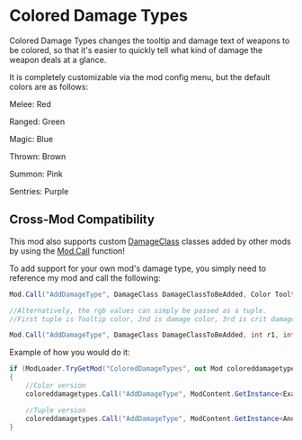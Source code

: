 # Colored Damage Types


Colored Damage Types changes the tooltip and damage text of weapons to be colored, so that it's easier to quickly tell what kind of damage the weapon deals at a glance.

It is completely customizable via the mod config menu, but the default colors are as follows:

Melee: Red

Ranged: Green

Magic: Blue

Thrown: Brown

Summon: Pink

Sentries: Purple

## Cross-Mod Compatibility

This mod also supports custom [DamageClass](https://docs.tmodloader.net/html_alpha/class_terraria_1_1_mod_loader_1_1_damage_class.html) classes added by other mods by using the [Mod.Call](https://github.com/tModLoader/tModLoader/wiki/Expert-Cross-Mod-Content) function!

To add support for your own mod's damage type, you simply need to reference my mod and call the following:
```cs
Mod.Call("AddDamageType", DamageClass DamageClassToBeAdded, Color TooltipColor, Color DamageColor, Color CritDamageColor)

//Alternatively, the rgb values can simply be passed as a tuple.
//First tuple is Tooltip color, 2nd is damage color, 3rd is crit damage color:

Mod.Call("AddDamageType", DamageClass DamageClassToBeAdded, int r1, int g1, int b1), (int r2, int g2, int b2), (int r3, int g3, int b3))
```

Example of how you would do it:
```cs
if (ModLoader.TryGetMod("ColoredDamageTypes", out Mod coloreddamagetypes))
{
	//Color version
	coloreddamagetypes.Call("AddDamageType", ModContent.GetInstance<ExampleDamageClass>(), new Color(255, 210, 88), new Color(160, 155, 70), new Color(255, 165, 120));

	//Tuple version
	coloreddamagetypes.Call("AddDamageType", ModContent.GetInstance<AnotherExampleDamageClass>(), (255, 30, 88), (50, 155, 70), (255, 165, 120)); 
}
```